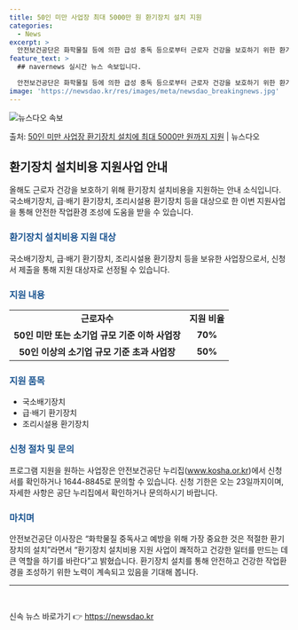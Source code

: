 ```yaml
---
title: 50인 미만 사업장 최대 5000만 원 환기장치 설치 지원
categories:
  - News
excerpt: >
  안전보건공단은 화학물질 등에 의한 급성 중독 등으로부터 근로자 건강을 보호하기 위한 환기장치 설치비용 지원사…
feature_text: >
  ## navernews 실시간 뉴스 속보입니다.

  안전보건공단은 화학물질 등에 의한 급성 중독 등으로부터 근로자 건강을 보호하기 위한 환기장치 설치비용 지원사…
image: 'https://newsdao.kr/res/images/meta/newsdao_breakingnews.jpg'
---
```


![뉴스다오 속보](https://newsdao.kr/res/images/meta/newsdao_breakingnews.jpg)

<p>출처: <a href="https://newsdao.kr/3144" rel="dofollow">50인 미만 사업장 환기장치 설치에 최대 5000만 원까지 지원</a> | 뉴스다오</p>

<h2 data-ke-size="size26">환기장치 설치비용 지원사업 안내</h2>
<p data-ke-size="size16">올해도 근로자 건강을 보호하기 위해 환기장치 설치비용을 지원하는 안내 소식입니다. 국소배기장치, 급·배기 환기장치, 조리시설용 환기장치 등을 대상으로 한 이번 지원사업을 통해 안전한 작업환경 조성에 도움을 받을 수 있습니다.</p>

<h3><b><span style="color: #1a5490;">환기장치 설치비용 지원 대상</span></b></h3>
<p data-ke-size="size16">국소배기장치, 급·배기 환기장치, 조리시설용 환기장치 등을 보유한 사업장으로서, 신청서 제출을 통해 지원 대상자로 선정될 수 있습니다.</p>

<h3><b><span style="color: #1a5490;">지원 내용</span></b></h3>
<table>
<tbody>
<tr>
<td style="text-align: center; height: 17px;"><b>근로자수</b></td>
<td style="text-align: center; height: 17px;"><b>지원 비율</b></td>
</tr>
<tr>
<td style="text-align: center; height: 17px;"><b>50인 미만 또는 소기업 규모 기준 이하 사업장</b></td>
<td style="text-align: center; height: 17px;"><b>70%</b></td>
</tr>
<tr>
<td style="text-align: center; height: 17px;"><b>50인 이상의 소기업 규모 기준 초과 사업장</b></td>
<td style="text-align: center; height: 17px;"><b>50%</b></td>
</tr>
</tbody>
</table>

<h3><b><span style="color: #1a5490;">지원 품목</span></b></h3>
<ul>
<li>국소배기장치</li>
<li>급·배기 환기장치</li>
<li>조리시설용 환기장치</li>
</ul>

<h3><b><span style="color: #1a5490;">신청 절차 및 문의</span></b></h3>
<p data-ke-size="size16">프로그램 지원을 원하는 사업장은 안전보건공단 누리집(<a href="www.kosha.or.kr">www.kosha.or.kr</a>)에서 신청서를 확인하거나 1644-8845로 문의할 수 있습니다. 신청 기한은 오는 23일까지이며, 자세한 사항은 공단 누리집에서 확인하거나 문의하시기 바랍니다.</p>

<h3><b><span style="color: #1a5490;">마치며</span></b></h3>
<p data-ke-size="size16">안전보건공단 이사장은 “화학물질 중독사고 예방을 위해 가장 중요한 것은 적절한 환기장치의 설치”라면서 “환기장치 설치비용 지원 사업이 쾌적하고 건강한 일터를 만드는 데 큰 역할을 하기를 바란다”고 밝혔습니다. 환기장치 설치를 통해 안전하고 건강한 작업환경을 조성하기 위한 노력이 계속되고 있음을 기대해 봅니다.</p>

<hr>
<p data-ke-size="size16">&nbsp;</p> 

신속 뉴스 바로가기 👉 <a href="https://newsdao.kr" rel="dofollow">https://newsdao.kr</a>


